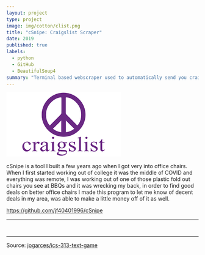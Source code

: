 ```yaml
---
layout: project
type: project
image: img/cotton/clist.png
title: "cSnipe: Craigslist Scraper"
date: 2019
published: true
labels:
  - python
  - GitHub
  - BeautifulSoup4
summary: "Terminal based webscraper used to automatically send you craigslist listings that match a specific set of criteria (keyword, price, distance)."
---
```


<img class="img-fluid" src="../img/cotton/clist.png">

cSnipe is a tool I built a few years ago when I got very into office chairs. When I first started working out of college it was the middle of COVID and everything was remote, I was working out of one of those plastic fold out chairs you see at BBQs and it was wrecking my back, in order to find good deals on better office chairs I made this program to let me know of decent deals in my area, was able to make a little money off of it as well.

https://github.com/jf40401996/cSnipe

<hr>

<pre>

</pre>

<hr>

Source: <a href="https://github.com/jogarces/ics-313-text-game"><i class="large github icon "></i>jogarces/ics-313-text-game</a>
